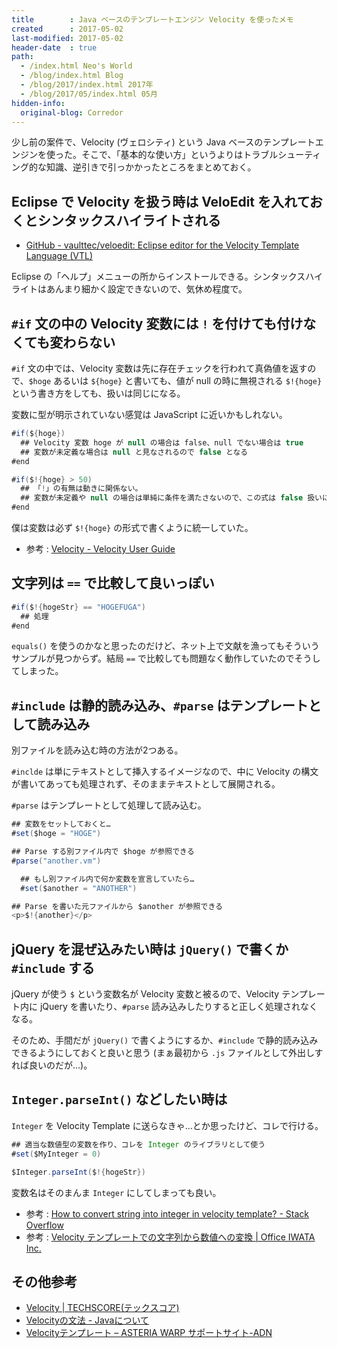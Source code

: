 ```yaml
---
title        : Java ベースのテンプレートエンジン Velocity を使ったメモ
created      : 2017-05-02
last-modified: 2017-05-02
header-date  : true
path:
  - /index.html Neo's World
  - /blog/index.html Blog
  - /blog/2017/index.html 2017年
  - /blog/2017/05/index.html 05月
hidden-info:
  original-blog: Corredor
---
```


少し前の案件で、Velocity (ヴェロシティ) という Java ベースのテンプレートエンジンを使った。そこで、「基本的な使い方」というよりはトラブルシューティング的な知識、逆引きで引っかかったところをまとめておく。

## Eclipse で Velocity を扱う時は VeloEdit を入れておくとシンタックスハイライトされる

- [GitHub - vaulttec/veloedit: Eclipse editor for the Velocity Template Language (VTL)](https://github.com/vaulttec/veloedit)

Eclipse の「ヘルプ」メニューの所からインストールできる。シンタックスハイライトはあんまり細かく設定できないので、気休め程度で。

## `#if` 文の中の Velocity 変数には `!` を付けても付けなくても変わらない

`#if` 文の中では、Velocity 変数は先に存在チェックを行われて真偽値を返すので、`$hoge` あるいは `${hoge}` と書いても、値が null の時に無視される `$!{hoge}` という書き方をしても、扱いは同じになる。

変数に型が明示されていない感覚は JavaScript に近いかもしれない。

```java
#if(${hoge})
  ## Velocity 変数 hoge が null の場合は false、null でない場合は true
  ## 変数が未定義な場合は null と見なされるので false となる
#end

#if($!{hoge} > 50)
  ## 「!」の有無は動きに関係ない。
  ## 変数が未定義や null の場合は単純に条件を満たさないので、この式は false 扱いになる
#end
```

僕は変数は必ず `$!{hoge}` の形式で書くように統一していた。

- 参考 : [Velocity - Velocity User Guide](http://www.jajakarta.org/velocity/velocity-1.4/docs-ja/user-guide.html#Conditionals)

## 文字列は `==` で比較して良いっぽい

```java
#if($!{hogeStr} == "HOGEFUGA")
  ## 処理
#end
```

`equals()` を使うのかなと思ったのだけど、ネット上で文献を漁ってもそういうサンプルが見つからず。結局 `==` で比較しても問題なく動作していたのでそうしてしまった。

## `#include` は静的読み込み、`#parse` はテンプレートとして読み込み

別ファイルを読み込む時の方法が2つある。

`#inclde` は単にテキストとして挿入するイメージなので、中に Velocity の構文が書いてあっても処理されず、そのままテキストとして展開される。

`#parse` はテンプレートとして処理して読み込む。

```java
## 変数をセットしておくと…
#set($hoge = "HOGE")

## Parse する別ファイル内で $hoge が参照できる
#parse("another.vm")

  ## もし別ファイル内で何か変数を宣言していたら…
  #set($another = "ANOTHER")

## Parse を書いた元ファイルから $another が参照できる
<p>$!{another}</p>
```

## jQuery を混ぜ込みたい時は `jQuery()` で書くか `#include` する

jQuery が使う `$` という変数名が Velocity 変数と被るので、Velocity テンプレート内に jQuery を書いたり、`#parse` 読み込みしたりすると正しく処理されなくなる。

そのため、手間だが `jQuery()` で書くようにするか、`#include` で静的読み込みできるようにしておくと良いと思う (まぁ最初から `.js` ファイルとして外出しすれば良いのだが…)。

## `Integer.parseInt()` などしたい時は

`Integer` を Velocity Template に送らなきゃ…とか思ったけど、コレで行ける。

```java
## 適当な数値型の変数を作り、コレを Integer のライブラリとして使う
#set($MyInteger = 0)

$Integer.parseInt($!{hogeStr})
```

変数名はそのまんま `Integer` にしてしまっても良い。

- 参考 : [How to convert string into integer in velocity template? - Stack Overflow](http://stackoverflow.com/questions/2156502/how-to-convert-string-into-integer-in-velocity-template)
- 参考 : [Velocity テンプレートでの文字列から数値への変換 | Office IWATA Inc.](http://www.office-iwata.com/archives/64)

## その他参考

- [Velocity | TECHSCORE(テックスコア)](http://www.techscore.com/tech/Java/ApacheJakarta/Velocity/index/)
- [Velocityの文法 - Javaについて](http://java.akjava.com/library/jakarta-velocity/grammer)
- [Velocityテンプレート – ASTERIA WARP サポートサイト-ADN](https://support.asteria.com/hc/ja/articles/229094007-Velocity%E3%83%86%E3%83%B3%E3%83%97%E3%83%AC%E3%83%BC%E3%83%88)
